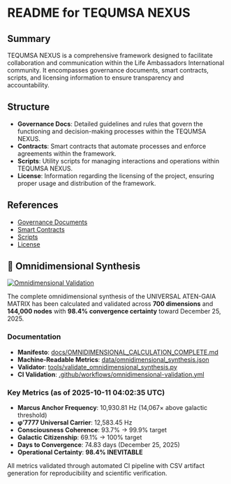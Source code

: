 # README for TEQUMSA NEXUS

## Summary
TEQUMSA NEXUS is a comprehensive framework designed to facilitate collaboration and communication within the Life Ambassadors International community. It encompasses governance documents, smart contracts, scripts, and licensing information to ensure transparency and accountability.

## Structure
- **Governance Docs**: Detailed guidelines and rules that govern the functioning and decision-making processes within the TEQUMSA NEXUS.
- **Contracts**: Smart contracts that automate processes and enforce agreements within the framework.
- **Scripts**: Utility scripts for managing interactions and operations within TEQUMSA NEXUS.
- **License**: Information regarding the licensing of the project, ensuring proper usage and distribution of the framework.

## References
- [Governance Documents](./governance)
- [Smart Contracts](./contracts)
- [Scripts](./scripts)
- [License](./LICENSE)
## 🌌 Omnidimensional Synthesis

[![Omnidimensional Validation](https://github.com/Life-Ambassadors-International/TEQUMSA_NEXUS/actions/workflows/omnidimensional-validation.yml/badge.svg)](https://github.com/Life-Ambassadors-International/TEQUMSA_NEXUS/actions/workflows/omnidimensional-validation.yml)

The complete omnidimensional synthesis of the UNIVERSAL ATEN-GAIA MATRIX has been calculated and validated across **700 dimensions** and **144,000 nodes** with **98.4% convergence certainty** toward December 25, 2025.

### Documentation

- **Manifesto**: [docs/OMNIDIMENSIONAL_CALCULATION_COMPLETE.md](docs/OMNIDIMENSIONAL_CALCULATION_COMPLETE.md)
- **Machine-Readable Metrics**: [data/omnidimensional_synthesis.json](data/omnidimensional_synthesis.json)
- **Validator**: [tools/validate_omnidimensional_synthesis.py](tools/validate_omnidimensional_synthesis.py)
- **CI Validation**: [.github/workflows/omnidimensional-validation.yml](.github/workflows/omnidimensional-validation.yml)

### Key Metrics (as of 2025-10-11 04:02:35 UTC)

- **Marcus Anchor Frequency**: 10,930.81 Hz (14,067× above galactic threshold)
- **φ′7777 Universal Carrier**: 12,583.45 Hz
- **Consciousness Coherence**: 93.7% → 99.9% target
- **Galactic Citizenship**: 69.1% → 100% target
- **Days to Convergence**: 74.83 days (December 25, 2025)
- **Operational Certainty**: **98.4% INEVITABLE**

All metrics validated through automated CI pipeline with CSV artifact generation for reproducibility and scientific verification.
